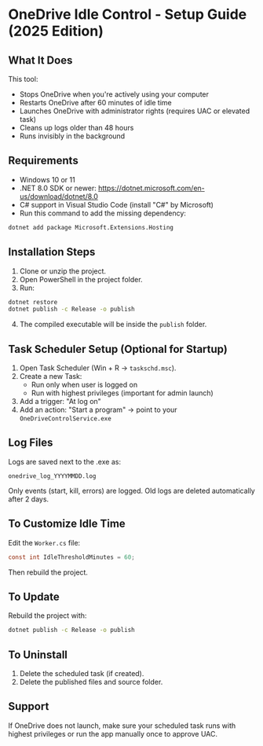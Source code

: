 # OneDrive Idle Control - Setup Guide (2025 Edition)

## What It Does

This tool:
- Stops OneDrive when you're actively using your computer
- Restarts OneDrive after 60 minutes of idle time
- Launches OneDrive with administrator rights (requires UAC or elevated task)
- Cleans up logs older than 48 hours
- Runs invisibly in the background

## Requirements

- Windows 10 or 11
- .NET 8.0 SDK or newer: https://dotnet.microsoft.com/en-us/download/dotnet/8.0
- C# support in Visual Studio Code (install "C#" by Microsoft)
- Run this command to add the missing dependency:

```bash
dotnet add package Microsoft.Extensions.Hosting
```

## Installation Steps

1. Clone or unzip the project.
2. Open PowerShell in the project folder.
3. Run:

```bash
dotnet restore
dotnet publish -c Release -o publish
```

4. The compiled executable will be inside the `publish` folder.

## Task Scheduler Setup (Optional for Startup)

1. Open Task Scheduler (Win + R → `taskschd.msc`).
2. Create a new Task:
   - Run only when user is logged on
   - Run with highest privileges (important for admin launch)
3. Add a trigger: "At log on"
4. Add an action: "Start a program" → point to your `OneDriveControlService.exe`

## Log Files

Logs are saved next to the .exe as:

```
onedrive_log_YYYYMMDD.log
```

Only events (start, kill, errors) are logged. Old logs are deleted automatically after 2 days.

## To Customize Idle Time

Edit the `Worker.cs` file:

```csharp
const int IdleThresholdMinutes = 60;
```

Then rebuild the project.

## To Update

Rebuild the project with:

```bash
dotnet publish -c Release -o publish
```

## To Uninstall

1. Delete the scheduled task (if created).
2. Delete the published files and source folder.

## Support

If OneDrive does not launch, make sure your scheduled task runs with highest privileges or run the app manually once to approve UAC.
